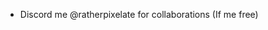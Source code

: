 - Discord me @ratherpixelate for collaborations (If me free)

<!---
The-C0der/The-C0der is a ✨ special ✨ repository because its `README.md` (this file) appears on your GitHub profile.
You can click the Preview link to take a look at your changes.
--->
